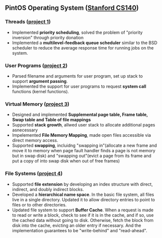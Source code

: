 ## PintOS Operating System ([Stanford CS140](https://www.scs.stanford.edu/21wi-cs140/pintos/pintos_1.html#SEC2))

### Threads ([project 1](https://www.scs.stanford.edu/21wi-cs140/pintos/pintos_2.html#SEC15))
* Implemented **priority scheduling**, solved the problem of "priority inversion" through priority donation 
* Implemented a **multilevel-feedback queue scheduler** similar to the BSD scheduler to reduce the average response time for running jobs on the system.

### User Programs ([project 2](https://www.scs.stanford.edu/21wi-cs140/pintos/pintos_3.html#SEC32))

* Parsed filename and arguments for user program, set up stack to support **argument passing**.
* Implemented the support for user programs to request **system call** functions (kernel functions).

### Virtual Memory ([project 3](https://www.scs.stanford.edu/21wi-cs140/pintos/pintos_4.html#SEC53))
* Designed and implemented **Supplemental page table, Frame table, Swap table and Table of file mappings**
* Supported **stack growth**, allwed user stack to allocate additional pages asnecessary
* Impelemented **File Memory Mapping**, made open files accessible via direct memory access.
* Supported **swapping**, incluidng "swapping in"(allocate a new frame and move it to memory when page fault handler finds a page is not memory but
in swap disk) and "swapping out"(evict a page from its frame and put a copy of into swap disk when out of free frames) 

### File Systems ([project 4](https://www.scs.stanford.edu/21wi-cs140/pintos/pintos_5.html#SEC75))
* Supported **file extension** by developing an index structure with direct, indirect, and doubly indirect blocks. 
* Developed a **hierarchical name space**. In the basic file system, all files live in a single directory. Updated it to allow directory entries to point to files or to other directories.
* Updated file system to support **Buffer Cache**. When a request is made to read or write a block, check to see if it is in the cache, and if so, use the cached data without going to disk. Otherwise, fetch the block from disk into the cache, evicting an older entry if necessary. And the implementation guarantees to be "write-behind" and "read-ahead". 
